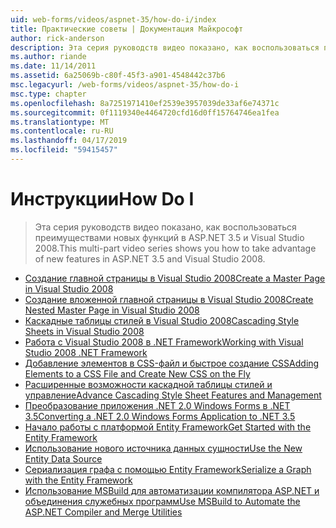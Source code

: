 ```yaml
---
uid: web-forms/videos/aspnet-35/how-do-i/index
title: Практические советы | Документация Майкрософт
author: rick-anderson
description: Эта серия руководств видео показано, как воспользоваться преимуществами новых функций в ASP.NET 3.5 и Visual Studio 2008.
ms.author: riande
ms.date: 11/14/2011
ms.assetid: 6a25069b-c80f-45f3-a901-4548442c37b6
msc.legacyurl: /web-forms/videos/aspnet-35/how-do-i
msc.type: chapter
ms.openlocfilehash: 8a7251971410ef2539e3957039de33af6e74371c
ms.sourcegitcommit: 0f1119340e4464720cfd16d0ff15764746ea1fea
ms.translationtype: MT
ms.contentlocale: ru-RU
ms.lasthandoff: 04/17/2019
ms.locfileid: "59415457"
---
```

# <a name="how-do-i"></a><span data-ttu-id="98f88-103">Инструкции</span><span class="sxs-lookup"><span data-stu-id="98f88-103">How Do I</span></span>

> <span data-ttu-id="98f88-104">Эта серия руководств видео показано, как воспользоваться преимуществами новых функций в ASP.NET 3.5 и Visual Studio 2008.</span><span class="sxs-lookup"><span data-stu-id="98f88-104">This multi-part video series shows you how to take advantage of new features in ASP.NET 3.5 and Visual Studio 2008.</span></span>


- [<span data-ttu-id="98f88-105">Создание главной страницы в Visual Studio 2008</span><span class="sxs-lookup"><span data-stu-id="98f88-105">Create a Master Page in Visual Studio 2008</span></span>](how-do-i-create-a-master-page-in-visual-studio-2008.md)
- [<span data-ttu-id="98f88-106">Создание вложенной главной страницы в Visual Studio 2008</span><span class="sxs-lookup"><span data-stu-id="98f88-106">Create Nested Master Page in Visual Studio 2008</span></span>](how-do-i-create-nested-master-page-in-visual-studio-2008.md)
- [<span data-ttu-id="98f88-107">Каскадные таблицы стилей в Visual Studio 2008</span><span class="sxs-lookup"><span data-stu-id="98f88-107">Cascading Style Sheets in Visual Studio 2008</span></span>](how-do-i-cascading-style-sheets-in-visual-studio-2008.md)
- [<span data-ttu-id="98f88-108">Работа с Visual Studio 2008 в .NET Framework</span><span class="sxs-lookup"><span data-stu-id="98f88-108">Working with Visual Studio 2008 .NET Framework</span></span>](how-do-i-working-with-visual-studio-2008-net-framework.md)
- [<span data-ttu-id="98f88-109">Добавление элементов в CSS-файл и быстрое создание CSS</span><span class="sxs-lookup"><span data-stu-id="98f88-109">Adding Elements to a CSS File and Create New CSS on the Fly</span></span>](how-do-i-adding-elements-to-a-css-file-and-create-new-css-on-the-fly.md)
- [<span data-ttu-id="98f88-110">Расширенные возможности каскадной таблицы стилей и управление</span><span class="sxs-lookup"><span data-stu-id="98f88-110">Advance Cascading Style Sheet Features and Management</span></span>](how-do-i-advance-cascading-style-sheet-features-and-management.md)
- [<span data-ttu-id="98f88-111">Преобразование приложения .NET 2.0 Windows Forms в .NET 3.5</span><span class="sxs-lookup"><span data-stu-id="98f88-111">Converting a .NET 2.0 Windows Forms Application to .NET 3.5</span></span>](how-do-i-converting-a-net-20-windows-forms-application-to-net-35.md)
- [<span data-ttu-id="98f88-112">Начало работы с платформой Entity Framework</span><span class="sxs-lookup"><span data-stu-id="98f88-112">Get Started with the Entity Framework</span></span>](how-do-i-get-started-with-the-entity-framework.md)
- [<span data-ttu-id="98f88-113">Использование нового источника данных сущности</span><span class="sxs-lookup"><span data-stu-id="98f88-113">Use the New Entity Data Source</span></span>](how-do-i-use-the-new-entity-data-source.md)
- [<span data-ttu-id="98f88-114">Сериализация графа с помощью Entity Framework</span><span class="sxs-lookup"><span data-stu-id="98f88-114">Serialize a Graph with the Entity Framework</span></span>](how-do-i-serialize-a-graph-with-the-entity-framework.md)
- [<span data-ttu-id="98f88-115">Использование MSBuild для автоматизации компилятора ASP.NET и объединения служебных программ</span><span class="sxs-lookup"><span data-stu-id="98f88-115">Use MSBuild to Automate the ASP.NET Compiler and Merge Utilities</span></span>](how-do-i-use-msbuild-to-automate-the-aspnet-compiler-and-merge-utilities.md)
